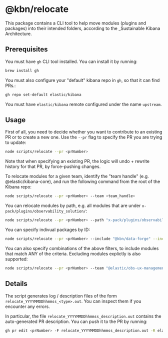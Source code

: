 # @kbn/relocate

This package contains a CLI tool to help move modules (plugins and packages) into their intended folders, according to the _Sustainable Kibana Architecture.

## Prerequisites

You must have `gh` CLI tool installed. You can install it by running:

```sh
brew install gh
```

You must also configure your "default" kibana repo in `gh`, so that it can find PRs.:

```sh
gh repo set-default elastic/kibana
```

You must have `elastic/kibana` remote configured under the name `upstream`.

## Usage

First of all, you need to decide whether you want to contribute to an existing PR or to create a new one. Use the `--pr` flag to specify the PR you are trying to update:

```sh
node scripts/relocate --pr <prNumber>
```

Note that when specifying an existing PR, the logic will undo + rewrite history for that PR, by force-pushing changes.

To relocate modules for a given team, identify the "team handle" (e.g. @elastic/kibana-core), and run the following command from the root of the Kibana repo:

```sh
node scripts/relocate --pr <prNumber> --team <team_handle>
```

You can relocate modules by path, e.g. all modules that are under `x-pack/plugins/observability_solution/`:

```sh
node scripts/relocate --pr <prNumber> --path "x-pack/plugins/observability_solution/"
```

You can specify indivual packages by ID:

```sh
node scripts/relocate --pr <prNumber> --include "@kbn/data-forge" --include "@kbn/deeplinks-observability"
```

You can also specify combinations of the above filters, to include modules that match ANY of the criteria.
Excluding modules explictly is also supported:

```sh
node scripts/relocate --pr <prNumber> --team "@elastic/obs-ux-management-team" --exclude "@kbn/data-forge"
```

## Details

The script generates log / description files of the form `relocate_YYYYMMDDhhmmss_<type>.out`. You can inspect them if you encounter any errors.

In particular, the file `relocate_YYYYMMDDhhmmss_description.out` contains the auto-generated PR description. You can push it to the PR by running:

```sh
gh pr edit <prNumber> -F relocate_YYYYMMDDhhmmss_description.out -R elastic/kibana
```
